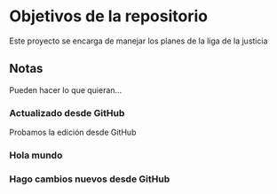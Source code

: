 # Objetivos de la repositorio

Este proyecto se encarga de manejar los planes de la liga de la justicia


## Notas
Pueden hacer lo que quieran...

### Actualizado desde GitHub
Probamos la edición desde GitHub

### Hola mundo

### Hago cambios nuevos desde GitHub
